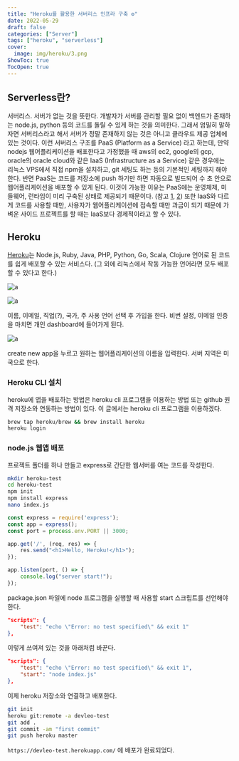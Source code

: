 ```yaml
---
title: "Heroku를 활용한 서버리스 인프라 구축 ⚙️"
date: 2022-05-29
draft: false
categories: ["Server"]
tags: ["heroku", "serverless"]
cover:
  image: img/heroku/3.png
ShowToc: true
TocOpen: true
---
```


## Serverless란?

서버리스. 서버가 없는 것을 뜻한다. 개발자가 서버를 관리할 필요 없이 백엔드가 존재하는 node.js, python 등의 코드를 돌릴 수 있게 하는 것을 의미한다. 그래서 엄밀히 말하자면 서버리스라고 해서 서버가 정말 존재하지 않는 것은 아니고 클라우드 제공 업체에 있는 것이다. 이런 서버리스 구조를 PaaS (Platform as a Service) 라고 하는데, 만약 nodejs 웹어플리케이션을 배포한다고 가정했을 때 aws의 ec2, google의 gcp, oracle의 oracle cloud와 같은 IaaS (Infrastructure as a Service) 같은 경우에는 리눅스 VPS에서 직접 npm을 설치하고, git 세팅도 하는 등의 기본적인 세팅까지 해야 한다. 반면 PaaS는 코드를 저장소에 push 하기만 하면 자동으로 빌드되어 수 초 안으로 웹어플리케이션을 배포할 수 있게 된다. 이것이 가능한 이유는 PaaS에는 운영체제, 미들웨어, 런타임이 미리 구축된 상태로 제공되기 때문이다. (참고 [1](https://www.redhat.com/ko/topics/cloud-computing/what-is-paas), [2](https://library.gabia.com/contents/infrahosting/9105/)) 또한 IaaS와 다르게 코드를 사용할 때만, 사용자가 웹어플리케이션에 접속할 때만 과금이 되기 때문에 가벼운 사이드 프로젝트를 할 때는 IaaS보다 경제적이라고 할 수 있다.

## Heroku

[Heroku](https://www.heroku.com/home)는 Node.js, Ruby, Java, PHP, Python, Go, Scala, Clojure 언어로 된 코드를 쉽게 배포할 수 있는 서비스다. (그 외에 리눅스에서 작동 가능한 언어라면 모두 배포할 수 있다고 한다.)

![a](/img/heroku/1.png)

![a](/img/heroku/2.png)

이름, 이메일, 직업(?), 국가, 주 사용 언어 선택 후 가입을 한다. 비번 설정, 이메일 인증을 마치면 개인 dashboard에 들어가게 된다.

![a](/img/heroku/3.png)

create new app을 누르고 원하는 웹어플리케이션의 이름을 입력한다. 서버 지역은 미국으로 한다.

### Heroku CLI 설치

heroku에 앱을 배포하는 방법은 heroku cli 프로그램을 이용하는 방법 또는 github 원격 저장소와 연동하는 방법이 있다. 이 글에서는 heroku cli 프로그램을 이용하겠다.

```bash
brew tap heroku/brew && brew install heroku
heroku login
```

### node.js 웹앱 배포

프로젝트 폴더를 하나 만들고 express로 간단한 웹서버를 여는 코드를 작성한다.

```bash
mkdir heroku-test
cd heroku-test
npm init
npm install express
nano index.js
```

```js {linenos=true}
const express = require('express');
const app = express();
const port = process.env.PORT || 3000;

app.get('/', (req, res) => {
    res.send("<h1>Hello, Heroku!</h1>");
});

app.listen(port, () => {
    console.log("server start!");
});
```

package.json 파일에 node 프로그램을 실행할 때 사용할 start 스크립트를 선언해야 한다.

```json
"scripts": {
    "test": "echo \"Error: no test specified\" && exit 1"
},
```

이렇게 쓰여져 있는 것을 아래처럼 바꾼다.

```json
"scripts": {
    "test": "echo \"Error: no test specified\" && exit 1",
    "start": "node index.js"
},
```

이제 heroku 저장소와 연결하고 배포한다.

```bash
git init
heroku git:remote -a devleo-test
git add .
git commit -am "first commit"
git push heroku master
```

`https://devleo-test.herokuapp.com/` 에 배포가 완료되었다.
